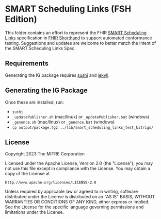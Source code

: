 # SMART Scheduling Links (FSH Edition)
This folder contains an effort to represent the FHIR [SMART Scheduling
Links](https://github.com/smart-on-fhir/smart-scheduling-links/) specification
in [FHIR Shorthand](http://hl7.org/fhir/uv/shorthand/) to support automated
conformance testing. Suggestions and updates are welcome to better match the
intent of the SMART Scheduling Links Spec.

## Requirements
Generating the IG package requires
[sushi](https://fshschool.org/docs/sushi/installation/) and
[jekyll](https://jekyllrb.com/docs/installation/).

## Generating the IG Package
Once these are installed, run:

* `sushi`
* `_updatePublisher.sh` (mac/linux) or `_updatePublisher.bat` (windows)
* `_genonce.sh` (mac/linux) or `_genonce.bat` (windows)
* `cp output/package.tgz ../lib/smart_scheduling_links_test_kit/igs/`
   
## License
Copyright 2023 The MITRE Corporation

Licensed under the Apache License, Version 2.0 (the "License"); you may not use
this file except in compliance with the License. You may obtain a copy of the
License at
```
http://www.apache.org/licenses/LICENSE-2.0
```
Unless required by applicable law or agreed to in writing, software distributed
under the License is distributed on an "AS IS" BASIS, WITHOUT WARRANTIES OR
CONDITIONS OF ANY KIND, either express or implied. See the License for the
specific language governing permissions and limitations under the License.

